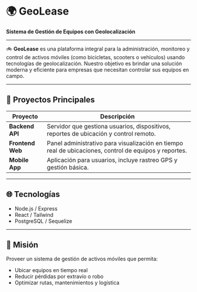 # 🌍 GeoLease

**Sistema de Gestión de Equipos con Geolocalización**

---

🚲 **GeoLease** es una plataforma integral para la administración, monitoreo y control de activos móviles (como bicicletas, scooters o vehículos) usando tecnologías de geolocalización. Nuestro objetivo es brindar una solución moderna y eficiente para empresas que necesitan controlar sus equipos en campo.

---

## 🔧 Proyectos Principales

| Proyecto              | Descripción                                                                 |
|-----------------------|-----------------------------------------------------------------------------|
| **Backend API**       | Servidor que gestiona usuarios, dispositivos, reportes de ubicación y control remoto. |
| **Frontend Web**      | Panel administrativo para visualización en tiempo real de ubicaciones, control de equipos y reportes. |
| **Mobile App**        | Aplicación para usuarios, incluye rastreo GPS y gestión básica. |

---

## 🌐 Tecnologías

- Node.js / Express  
- React / Tailwind  
- PostgreSQL / Sequelize  


---

## 🚀 Misión

Proveer un sistema de gestión de activos móviles que permita:  
- Ubicar equipos en tiempo real  
- Reducir pérdidas por extravío o robo  
- Optimizar rutas, mantenimientos y logística  
